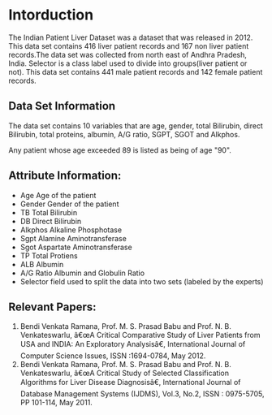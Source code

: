 # Intorduction 
The Indian Patient Liver Dataset was a dataset that was released in 2012. This data set contains 416 liver patient records and 167 non liver patient records.The data set was collected from north east of Andhra Pradesh, India. Selector is a class label used to divide into groups(liver patient or not). This data set contains 441 male patient records and 142 female patient records.



## Data Set Information
The data set contains 10 variables that are age, gender, total Bilirubin, direct Bilirubin, total proteins, albumin, A/G ratio, SGPT, SGOT and Alkphos.

Any patient whose age exceeded 89 is listed as being of age "90".


## Attribute Information:

- Age Age of the patient
- Gender Gender of the patient
- TB Total Bilirubin
- DB Direct Bilirubin
- Alkphos Alkaline Phosphotase
- Sgpt Alamine Aminotransferase
- Sgot Aspartate Aminotransferase
- TP Total Protiens
- ALB Albumin
- A/G Ratio Albumin and Globulin Ratio
- Selector field used to split the data into two sets (labeled by the experts)


## Relevant Papers:

1. Bendi Venkata Ramana, Prof. M. S. Prasad Babu and Prof. N. B. Venkateswarlu, â€œA Critical Comparative Study of Liver Patients from USA and INDIA: An Exploratory Analysisâ€, International Journal of Computer Science Issues, ISSN :1694-0784, May 2012.
2. Bendi Venkata Ramana, Prof. M. S. Prasad Babu and Prof. N. B. Venkateswarlu, â€œA Critical Study of Selected Classification Algorithms for Liver Disease Diagnosisâ€, International Journal of Database Management Systems (IJDMS), Vol.3, No.2, ISSN : 0975-5705, PP 101-114, May 2011.


